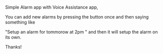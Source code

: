 Simple Alarm app with Voice Assistance app, 

You can add new alarms by pressing the button once and then saying something like

"Setup an alarm for tommorow at 2pm " and then it will setup the alarm on its own.

Thanks!
